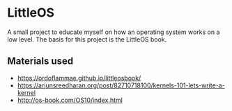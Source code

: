 # LittleOS
A small project to educate myself on how an operating system works on a low level.
The basis for this project is the LittleOS book.

## Materials used
* https://ordoflammae.github.io/littleosbook/
* https://arjunsreedharan.org/post/82710718100/kernels-101-lets-write-a-kernel
* http://os-book.com/OS10/index.html
